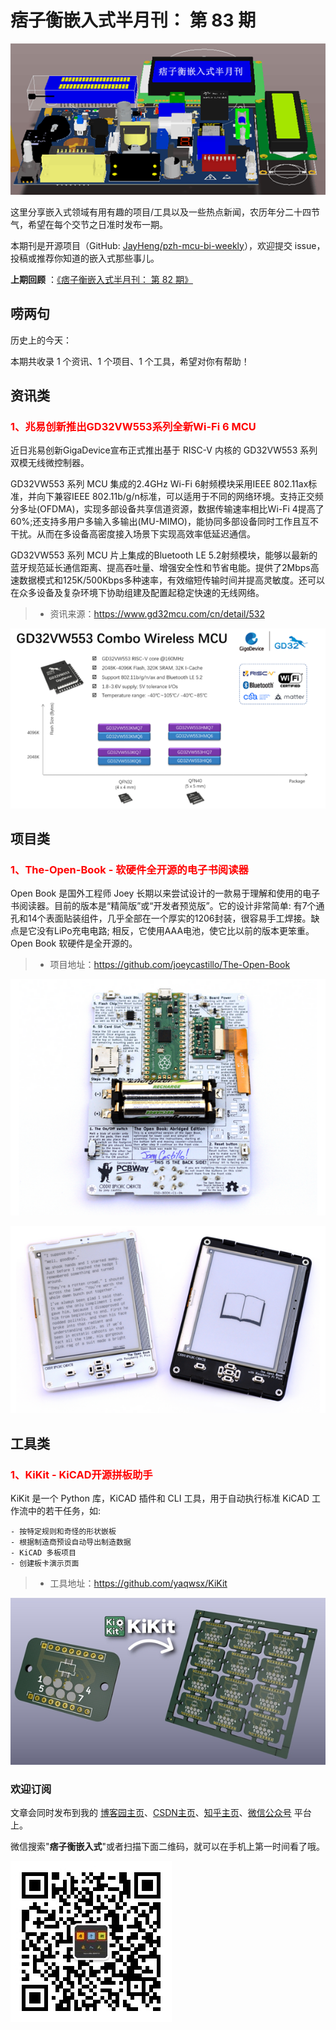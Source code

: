 # 痞子衡嵌入式半月刊： 第 83 期

![](https://raw.githubusercontent.com/JayHeng/pzh-mcu-bi-weekly/master/pics/pzh_mcu_bi_weekly.PNG)

这里分享嵌入式领域有用有趣的项目/工具以及一些热点新闻，农历年分二十四节气，希望在每个交节之日准时发布一期。

本期刊是开源项目（GitHub: [JayHeng/pzh-mcu-bi-weekly](https://github.com/JayHeng/pzh-mcu-bi-weekly)），欢迎提交 issue，投稿或推荐你知道的嵌入式那些事儿。

**上期回顾** ：[《痞子衡嵌入式半月刊： 第 82 期》](https://www.cnblogs.com/henjay724/p/17744244.html)

## 唠两句

历史上的今天：

本期共收录 1 个资讯、1 个项目、1 个工具，希望对你有帮助！

## 资讯类

### <font color="red">1、兆易创新推出GD32VW553系列全新Wi-Fi 6 MCU</font>

近日兆易创新GigaDevice宣布正式推出基于 RISC-V 内核的 GD32VW553 系列双模无线微控制器。

GD32VW553 系列 MCU 集成的2.4GHz Wi-Fi 6射频模块采用IEEE 802.11ax标准，并向下兼容IEEE 802.11b/g/n标准，可以适用于不同的网络环境。支持正交频分多址(OFDMA)，实现多部设备共享信道资源，数据传输速率相比Wi-Fi 4提高了60%;还支持多用户多输入多输出(MU-MIMO)，能协同多部设备同时工作且互不干扰。从而在多设备高密度接入场景下实现高效率低延迟通信。

GD32VW553 系列 MCU 片上集成的Bluetooth LE 5.2射频模块，能够以最新的蓝牙规范延长通信距离、提高吞吐量、增强安全性和节省电能。提供了2Mbps高速数据模式和125K/500Kbps多种速率，有效缩短传输时间并提高灵敏度。还可以在众多设备及复杂环境下协助组建及配置起稳定快速的无线网络。

> * 资讯来源：https://www.gd32mcu.com/cn/detail/532

![](https://raw.githubusercontent.com/JayHeng/pzh-mcu-bi-weekly/master/pics/issue-083/GD32VW553.png)

## 项目类

### <font color="red">1、The-Open-Book - 软硬件全开源的电子书阅读器</font>

Open Book 是国外工程师 Joey 长期以来尝试设计的一款易于理解和使用的电子书阅读器。目前的版本是“精简版”或“开发者预览版”。它的设计非常简单: 有7个通孔和14个表面贴装组件，几乎全部在一个厚实的1206封装，很容易手工焊接。缺点是它没有LiPo充电电路; 相反，它使用AAA电池，使它比以前的版本更笨重。Open Book 软硬件是全开源的。

> * 项目地址：https://github.com/joeycastillo/The-Open-Book

![](https://raw.githubusercontent.com/JayHeng/pzh-mcu-bi-weekly/master/pics/issue-083/The-Open-Book1.PNG)

![](https://raw.githubusercontent.com/JayHeng/pzh-mcu-bi-weekly/master/pics/issue-083/The-Open-Book2.PNG)

## 工具类

### <font color="red">1、KiKit - KiCAD开源拼板助手</font>

KiKit 是一个 Python 库，KiCAD 插件和 CLI 工具，用于自动执行标准 KiCAD 工作流中的若干任务，如:

```text
- 按特定规则和奇怪的形状嵌板
- 根据制造商预设自动导出制造数据
- KiCAD 多板项目
- 创建板卡演示页面
```

> * 工具地址：https://github.com/yaqwsx/KiKit

![](https://raw.githubusercontent.com/JayHeng/pzh-mcu-bi-weekly/master/pics/issue-083/KiKit.jpg)

### 欢迎订阅

文章会同时发布到我的 [博客园主页](https://www.cnblogs.com/henjay724/)、[CSDN主页](https://blog.csdn.net/henjay724)、[知乎主页](https://www.zhihu.com/people/henjay724)、[微信公众号](http://weixin.sogou.com/weixin?type=1&query=痞子衡嵌入式) 平台上。

微信搜索"__痞子衡嵌入式__"或者扫描下面二维码，就可以在手机上第一时间看了哦。

![](https://raw.githubusercontent.com/JayHeng/pzhmcu-picture/master/wechat/pzhMcu_qrcode_258x258.jpg)

